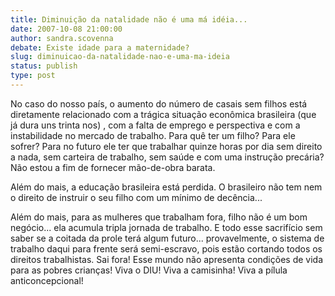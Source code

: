 ```yaml
---
title: Diminuição da natalidade não é uma má idéia...
date: 2007-10-08 21:00:00
author: sandra.scovenna
debate: Existe idade para a maternidade?
slug: diminuicao-da-natalidade-nao-e-uma-ma-ideia
status: publish 
type: post
---
```


No caso do nosso país, o aumento do número de casais sem filhos está diretamente relacionado com a trágica situação econômica brasileira (que já dura uns trinta nos) , com a falta de emprego e perspectiva e com a instabilidade no mercado de trabalho. Para quê ter um filho? Para ele sofrer? Para no futuro ele ter que trabalhar quinze horas por dia sem direito a nada, sem carteira de trabalho, sem saúde e com uma instrução precária? Não estou a fim de fornecer mão-de-obra barata.  

 Além do mais, a educação brasileira está perdida. O brasileiro não tem nem o direito de instruir o seu filho com um mínimo de decência...  

 Além do mais, para as mulheres que trabalham fora, filho não é um bom negócio... ela acumula tripla jornada de trabalho. E todo esse sacrifício sem saber se a coitada da prole terá algum futuro... provavelmente, o sistema de trabalho daqui para frente será semi-escravo, pois estão cortando todos os direitos trabalhistas. Sai fora! Esse mundo não apresenta condições de vida para as pobres crianças! Viva o DIU! Viva a camisinha! Viva a pílula anticoncepcional!  

  

